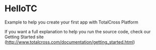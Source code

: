 # HelloTC
Example to help you create your first app with TotalCross Platform

If you want a full explanation to help you run the source code, check our Getting Started site
(http://www.totalcross.com/documentation/getting_started.html)

